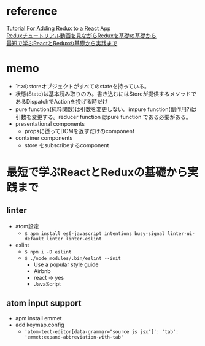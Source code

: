 # reference
[Tutorial For Adding Redux to a React App](https://code.likeagirl.io/tutorial-for-adding-redux-to-a-react-app-1a94cc1738e5)  
[Reduxチュートリアル動画を見ながらReduxを基礎の基礎から](https://qiita.com/insight3110/items/4d212ecef6992e8eaee5)  
[最短で学ぶReactとReduxの基礎から実践まで](https://www.udemy.com/react-redux-from-beginning/learn/v4/t/lecture/7538812?start=45)  

# memo
- 1つのstoreオブジェクトがすべてのstateを持っている。
- 状態(State)は基本読み取りのみ。書き込むにはStoreが提供するメソッドであるDispatchでActionを投げる時だけ
- pure function(純粋関数)は引数を変更しない。impure function(副作用?)は引数を変更する。reducer function はpure function である必要がある。
- presentational components
  - propsに従ってDOMを返すだけのcomponent
- container components
  - store をsubscribeするcomponent

# 最短で学ぶReactとReduxの基礎から実践まで
## linter
- atom設定
  - `$ apm install es6-javascript intentions busy-signal linter-ui-default linter linter-eslint`
- eslint
  - `$ npm i -D eslint`
  - `$ ./node_modules/.bin/eslint --init`
    - Use a popular style guide
    - Airbnb
    - react -> yes
    - JavaScript

## atom input support
- apm install emmet
- add keymap.config
  - `'atom-text-editor[data-grammar="source js jsx"]':
  'tab': 'emmet:expand-abbreviation-with-tab'`

